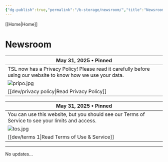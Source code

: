 ```yaml
---
{"dg-publish":true,"permalink":"/b-storage/newsroom/","title":"Newsroom"}
---
```


[[Home\|Home]]

# Newsroom

| May 31, 2025 • Pinned                                                                                         |
| ------------------------------------------------------------------------------------------------------------- |
| TSL now has a Privacy Policy! Please read it carefully before using our website to know how we use your data. |
| ![pripo.jpg](/img/user/dev/pripo.jpg)                                                                                                |
| [[dev/privacy policy\|Read Privacy Policy]]                                                                       |

| May 31, 2025 • Pinned                                                                            |
| ------------------------------------------------------------------------------------------------ |
| You can use this website, but you should see our Terms of Service to see your limits and access. |
| ![tos.jpg](/img/user/dev/tos.jpg)                                                                                     |
| [[dev/terms 1\|Read Terms of Use & Service]]                                                         |
***

No updates...